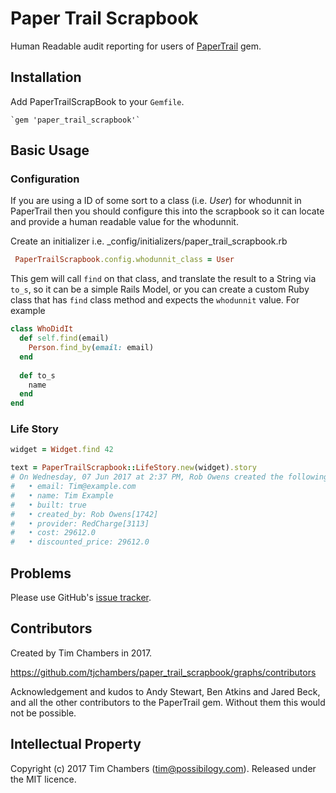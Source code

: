 # Paper Trail Scrapbook

Human Readable audit reporting for users of [PaperTrail](https://github.com/airblade/paper_trail) gem.

## Installation

Add PaperTrailScrapBook to your `Gemfile`.

    `gem 'paper_trail_scrapbook'`

## Basic Usage

### Configuration

If you are using a ID of some sort to a class (i.e. _User_) for whodunnit in PaperTrail
then you should configure this into the scrapbook so it can locate and provide a human readable value for the whodunnit.

Create an initializer i.e. _config/initializers/paper_trail_scrapbook.rb
```ruby
 PaperTrailScrapbook.config.whodunnit_class = User

```

This gem will call `find` on that class, and translate the result to a 
String via `to_s`, so it can be a simple Rails Model, or you can create a custom Ruby class that has `find` class method and 
expects the `whodunnit` value. For example

```ruby
class WhoDidIt
  def self.find(email)
    Person.find_by(email: email)
  end
  
  def to_s
    name
  end
end

```

### Life Story
```ruby
widget = Widget.find 42

text = PaperTrailScrapbook::LifeStory.new(widget).story
# On Wednesday, 07 Jun 2017 at 2:37 PM, Rob Owens created the following Widget information:
#   • email: Tim@example.com
#   • name: Tim Example 
#   • built: true
#   • created_by: Rob Owens[1742]
#   • provider: RedCharge[3113]
#   • cost: 29612.0
#   • discounted_price: 29612.0 
```

## Problems

Please use GitHub's [issue tracker](http://github.com/tjchambers/paper_trail_scrapbook/issues).

## Contributors

Created by Tim Chambers in 2017.

https://github.com/tjchambers/paper_trail_scrapbook/graphs/contributors

Acknowledgement and kudos to Andy Stewart, Ben Atkins and Jared Beck, and all the other contributors to the PaperTrail gem. 
Without them this would not be possible.


## Intellectual Property

Copyright (c) 2017 Tim Chambers (tim@possibilogy.com).
Released under the MIT licence.



